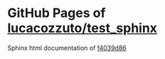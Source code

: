 GitHub Pages of [lucacozzuto/test_sphinx](https://github.com/lucacozzuto/test_sphinx.git)
===
Sphinx html documentation of [f4039d86](https://github.com/lucacozzuto/test_sphinx/tree/f4039d86d90f338fd7be0eaa4572ec2f56781ac8)
